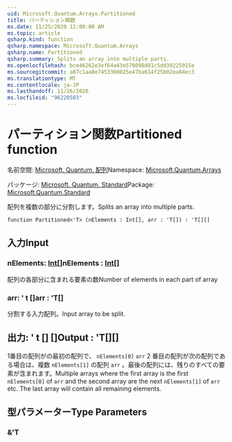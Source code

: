 ```yaml
---
uid: Microsoft.Quantum.Arrays.Partitioned
title: パーティション関数
ms.date: 11/25/2020 12:00:00 AM
ms.topic: article
qsharp.kind: function
qsharp.namespace: Microsoft.Quantum.Arrays
qsharp.name: Partitioned
qsharp.summary: Splits an array into multiple parts.
ms.openlocfilehash: bce46262e3ef64a43e578098d81c5dd39225915e
ms.sourcegitcommit: a87c1aa8e7453360025e47ba614f25b02ea84ec3
ms.translationtype: MT
ms.contentlocale: ja-JP
ms.lasthandoff: 11/26/2020
ms.locfileid: "96220503"
---
```

# <a name="partitioned-function"></a><span data-ttu-id="93be9-102">パーティション関数</span><span class="sxs-lookup"><span data-stu-id="93be9-102">Partitioned function</span></span>

<span data-ttu-id="93be9-103">名前空間: [Microsoft. Quantum. 配列](xref:Microsoft.Quantum.Arrays)</span><span class="sxs-lookup"><span data-stu-id="93be9-103">Namespace: [Microsoft.Quantum.Arrays](xref:Microsoft.Quantum.Arrays)</span></span>

<span data-ttu-id="93be9-104">パッケージ: [Microsoft. Quantum. Standard](https://nuget.org/packages/Microsoft.Quantum.Standard)</span><span class="sxs-lookup"><span data-stu-id="93be9-104">Package: [Microsoft.Quantum.Standard](https://nuget.org/packages/Microsoft.Quantum.Standard)</span></span>


<span data-ttu-id="93be9-105">配列を複数の部分に分割します。</span><span class="sxs-lookup"><span data-stu-id="93be9-105">Splits an array into multiple parts.</span></span>

```qsharp
function Partitioned<'T> (nElements : Int[], arr : 'T[]) : 'T[][]
```


## <a name="input"></a><span data-ttu-id="93be9-106">入力</span><span class="sxs-lookup"><span data-stu-id="93be9-106">Input</span></span>

### <a name="nelements--int"></a><span data-ttu-id="93be9-107">nElements: [Int](xref:microsoft.quantum.lang-ref.int)[]</span><span class="sxs-lookup"><span data-stu-id="93be9-107">nElements : [Int](xref:microsoft.quantum.lang-ref.int)[]</span></span>

<span data-ttu-id="93be9-108">配列の各部分に含まれる要素の数</span><span class="sxs-lookup"><span data-stu-id="93be9-108">Number of elements in each part of array</span></span>


### <a name="arr--t"></a><span data-ttu-id="93be9-109">arr: ' t []</span><span class="sxs-lookup"><span data-stu-id="93be9-109">arr : 'T[]</span></span>

<span data-ttu-id="93be9-110">分割する入力配列。</span><span class="sxs-lookup"><span data-stu-id="93be9-110">Input array to be split.</span></span>



## <a name="output--t"></a><span data-ttu-id="93be9-111">出力: ' t [] []</span><span class="sxs-lookup"><span data-stu-id="93be9-111">Output : 'T[][]</span></span>

<span data-ttu-id="93be9-112">1番目の配列がの最初の配列で、 `nElements[0]` `arr` 2 番目の配列が次の配列である場合は、複数 `nElements[1]` の配列 `arr` 。最後の配列には、残りのすべての要素が含まれます。</span><span class="sxs-lookup"><span data-stu-id="93be9-112">Multiple arrays where the first array is the first `nElements[0]` of `arr` and the second array are the next `nElements[1]` of `arr` etc. The last array will contain all remaining elements.</span></span>

## <a name="type-parameters"></a><span data-ttu-id="93be9-113">型パラメーター</span><span class="sxs-lookup"><span data-stu-id="93be9-113">Type Parameters</span></span>

### <a name="t"></a><span data-ttu-id="93be9-114">&</span><span class="sxs-lookup"><span data-stu-id="93be9-114">'T</span></span>

